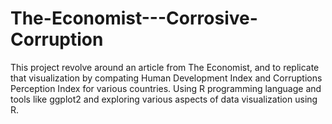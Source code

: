# The-Economist---Corrosive-Corruption
This project revolve around an article from The Economist, and to replicate that visualization by compating Human Development Index and Corruptions Perception Index for various countries. Using R programming language and tools like ggplot2 and exploring various aspects of data visualization using R.
